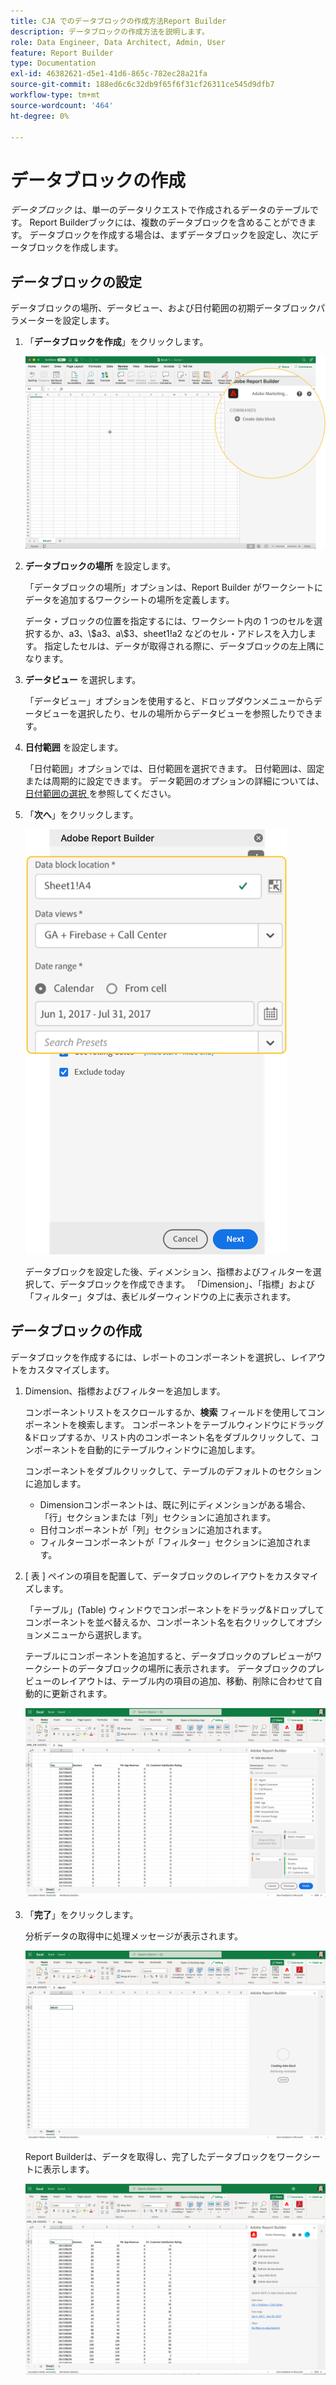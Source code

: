 ```yaml
---
title: CJA でのデータブロックの作成方法Report Builder
description: データブロックの作成方法を説明します。
role: Data Engineer, Data Architect, Admin, User
feature: Report Builder
type: Documentation
exl-id: 46382621-d5e1-41d6-865c-782ec28a21fa
source-git-commit: 188ed6c6c32db9f65f6f31cf26311ce545d9dfb7
workflow-type: tm+mt
source-wordcount: '464'
ht-degree: 0%

---
```


# データブロックの作成

*データブロック* は、単一のデータリクエストで作成されるデータのテーブルです。 Report Builderブックには、複数のデータブロックを含めることができます。 データブロックを作成する場合は、まずデータブロックを設定し、次にデータブロックを作成します。

## データブロックの設定

データブロックの場所、データビュー、および日付範囲の初期データブロックパラメーターを設定します。

1. 「**データブロックを作成**」をクリックします。

   ![](./assets/create_db.png)

1. **データブロックの場所** を設定します。

   「データブロックの場所」オプションは、Report Builder がワークシートにデータを追加するワークシートの場所を定義します。

   データ・ブロックの位置を指定するには、ワークシート内の 1 つのセルを選択するか、a3、\\$a3、a\\\$3、sheet1!a2 などのセル・アドレスを入力します。 指定したセルは、データが取得される際に、データブロックの左上隅になります。

1. **データビュー** を選択します。

   「データビュー」オプションを使用すると、ドロップダウンメニューからデータビューを選択したり、セルの場所からデータビューを参照したりできます。

1. **日付範囲** を設定します。

   「日付範囲」オプションでは、日付範囲を選択できます。 日付範囲は、固定または周期的に設定できます。 データ範囲のオプションの詳細については、[ 日付範囲の選択 ](select-date-range.md) を参照してください。

1. 「**次へ**」をクリックします。

   ![](./assets/choose_date_data_view3.png)

   データブロックを設定した後、ディメンション、指標およびフィルターを選択して、データブロックを作成できます。 「Dimension」、「指標」および「フィルター」タブは、表ビルダーウィンドウの上に表示されます。
<!--
    ![](./assets/image9.png)
  -->


## データブロックの作成

データブロックを作成するには、レポートのコンポーネントを選択し、レイアウトをカスタマイズします。

1. Dimension、指標およびフィルターを追加します。

   コンポーネントリストをスクロールするか、**検索** フィールドを使用してコンポーネントを検索します。 コンポーネントをテーブルウィンドウにドラッグ&amp;ドロップするか、リスト内のコンポーネント名をダブルクリックして、コンポーネントを自動的にテーブルウィンドウに追加します。

   コンポーネントをダブルクリックして、テーブルのデフォルトのセクションに追加します。

   - Dimensionコンポーネントは、既に列にディメンションがある場合、「行」セクションまたは「列」セクションに追加されます。
   - 日付コンポーネントが「列」セクションに追加されます。
   - フィルターコンポーネントが「フィルター」セクションに追加されます。

1. [ 表 ] ペインの項目を配置して、データブロックのレイアウトをカスタマイズします。

   「テーブル」(Table) ウィンドウでコンポーネントをドラッグ&amp;ドロップしてコンポーネントを並べ替えるか、コンポーネント名を右クリックしてオプションメニューから選択します。

   テーブルにコンポーネントを追加すると、データブロックのプレビューがワークシートのデータブロックの場所に表示されます。 データブロックのプレビューのレイアウトは、テーブル内の項目の追加、移動、削除に合わせて自動的に更新されます。

   ![](./assets/image10.png)

1. 「**完了**」をクリックします。

   分析データの取得中に処理メッセージが表示されます。

   ![](./assets/image11.png)

   Report Builderは、データを取得し、完了したデータブロックをワークシートに表示します。

   ![](./assets/image12.png)
